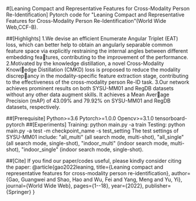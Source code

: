 #[Leaning Compact and Representative Features for Cross-Modality Person Re-Identification]
Pytorch code for "Leaning Compact and Representative Features for Cross-Modality Person Re-Identification"(World Wide Web,CCF-B).

##[Highlights]
1.We devise an efficient Enumerate Angular Triplet (EAT) loss, which can better help to obtain an angularly separable common feature space via
explicitly restraining the internal angles between different embedding features, contributing to the improvement of the performance.
2.Motivated by the knowledge distillation, a novel Cross-Modality Knowledge Distillation (CMKD) loss is proposed to reduce the modality discrepancy in the modality-specific feature extraction stage, contributing to the
effectiveness of the cross-modality person Re-ID task.
3.Our network achieves prominent results on both SYSU-MM01 and RegDB datasets without any other data augment skills. It achieves a Mean Average Precision (mAP) of 43.09% and 79.92% on SYSU-MM01 and RegDB datasets, respectively.

##[Prerequisite]
Python>=3.6
Pytorch>=1.0.0
Opencv>=3.1.0
tensorboard-pytorch
##[Experiments]
Training: python main.py -a train
Testing: python main.py -a test -m checkpoint_name -s test_setting
The test settings of SYSU-MM01 include: "all_multi" (all search mode, multi-shot), "all_single" (all search mode, single-shot), "indoor_multi" (indoor search mode, multi-shot), "indoor_single" (indoor search mode, single-shot).

##[Cite]
If you find our paper/codes useful, please kindly consider citing the paper:
@article{gao2022leaning,
  title={Leaning compact and representative features for cross-modality person re-identification},
  author={Gao, Guangwei and Shao, Hao and Wu, Fei and Yang, Meng and Yu, Yi},
  journal={World Wide Web},
  pages={1--18},
  year={2022},
  publisher={Springer}
}
